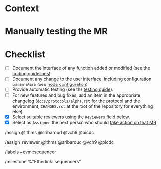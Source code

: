 <!-- Etherlink sequencer merge request template. -->

# Context

# Manually testing the MR

# Checklist

- [ ] Document the interface of any function added or modified (see the [coding guidelines](https://protocol.mavryk.org/developer/guidelines.html))
- [ ] Document any change to the user interface, including configuration parameters (see [node configuration](https://protocol.mavryk.org/user/node-configuration.html))
- [ ] Provide automatic testing (see the [testing guide](https://protocol.mavryk.org/developer/testing.html)).
- [ ] For new features and bug fixes, add an item in the appropriate changelog (`docs/protocols/alpha.rst` for the protocol and the environment, `CHANGES.rst` at the root of the repository for everything else).
- [X] Select suitable reviewers using the `Reviewers` field below.
- [X] Select as `Assignee` the next person who should [take action on that MR](https://protocol.mavryk.org/developer/contributing.html#merge-request-assignees-field)

/assign @lthms @sribaroud @vch9 @picdc

/assign_reviewer @lthms @sribaroud @vch9 @picdc

/labels ~evm::sequencer

/milestone %"Etherlink: sequencers"
